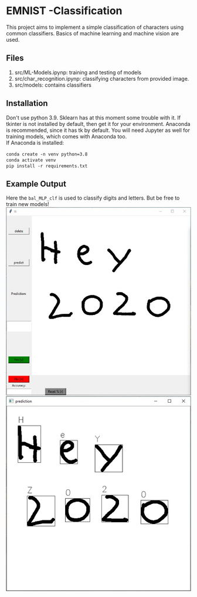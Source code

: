 # EMNIST -Classification
This project aims to implement a simple classification of characters using common classifiers. Basics of machine learning and machine vision are used.
## Files  
1. src/ML-Models.ipynp: training and testing of models
2. src/char_recognition.ipynp: classifying characters from provided image.
3. src/models: contains classifiers  
## Installation  
Don't use python 3.9. Sklearn has at this moment some trouble with it.
If tkinter is not installed by default, then get it for your environment. Anaconda is recommended, since it has tk by default. You will need Jupyter as well for training models, which comes with Anaconda too.  
If Anaconda is installed:
```
conda create -n venv python=3.8
conda activate venv
pip install -r requirements.txt
```  
## Example Output  
Here the `bal_MLP_clf` is used to classify digits and letters. But be free to train new models!
![ ](https://github.com/NelsonIg/EMINST-Classification/blob/master/images/example_inp.jpg)
![ ](https://github.com/NelsonIg/EMINST-Classification/blob/master/images/example_out.jpg)

